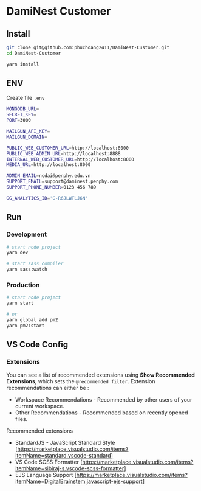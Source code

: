 # DamiNest Customer

## Install

```bash
git clone git@github.com:phuchoang2411/DamiNest-Customer.git
cd DamiNest-Customer

yarn install
```

## ENV

Create file `.env`

```bash
MONGODB_URL=
SECRET_KEY=
PORT=3000

MAILGUN_API_KEY=
MAILGUN_DOMAIN=

PUBLIC_WEB_CUSTOMER_URL=http://localhost:8000
PUBLIC_WEB_ADMIN_URL=http://localhost:8888
INTERNAL_WEB_CUSTOMER_URL=http://localhost:8000
MEDIA_URL=http://localhost:8000

ADMIN_EMAIL=ncdai@penphy.edu.vn
SUPPORT_EMAIL=support@daminest.penphy.com
SUPPORT_PHONE_NUMBER=0123 456 789

GG_ANALYTICS_ID='G-R6JLWTLJ6N'
```

## Run

### Development

```bash
# start node project
yarn dev

# start sass compiler
yarn sass:watch
```

### Production

```bash
# start node project
yarn start

# or
yarn global add pm2
yarn pm2:start
```

## VS Code Config

### Extensions

You can see a list of recommended extensions using **Show Recommended Extensions**, which sets the `@recommended filter`. Extension recommendations can either be :

- Workspace Recommendations - Recommended by other users of your current workspace.
- Other Recommendations - Recommended based on recently opened files.

Recommended extensions

- StandardJS - JavaScript Standard Style [https://marketplace.visualstudio.com/items?itemName=standard.vscode-standard]
- VS Code SCSS Formatter [https://marketplace.visualstudio.com/items?itemName=sibiraj-s.vscode-scss-formatter]
- EJS Language Support [https://marketplace.visualstudio.com/items?itemName=DigitalBrainstem.javascript-ejs-support]
